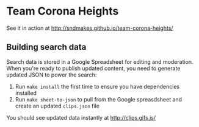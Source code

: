 # Team Corona Heights

See it in action at http://sndmakes.github.io/team-corona-heights/

## Building search data

Search data is stored in a Google Spreadsheet for editing and moderation. When you're ready to publish updated content, you need to generate updated JSON to power the search:

1. Run `make install` the first time to ensure you have dependencies installed
2. Run `make sheet-to-json` to pull from the Google spreasdsheet and create an updated `clips.json` file

You should see updated data instantly at http://clips.gifs.is/
